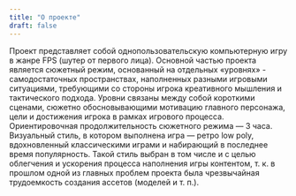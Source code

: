 ```yaml
---
title: "О проекте"
draft: false
---
```


Проект представляет собой однопользовательскую компьютерную игру в жанре FPS (шутер от первого лица). Основной частью проекта является сюжетный режим, основанный на отдельных «уровнях» - самодостаточных пространствах, наполненных разными игровыми ситуациями, требующими со стороны игрока креативного мышления и тактического подхода. Уровни связаны между собой короткими сценами, сюжетно обосновывающими мотивацию главного персонажа, цели и достижения игрока в рамках игрового процесса. Ориентировочная продолжительность сюжетного режима — 3 часа.
	Визуальный стиль, в котором выполнена игра — ретро low poly, вдохновленный классическими играми и набирающий в последнее время популярность. Такой стиль выбран в том числе и с целью облегчения и ускорения процесса наполнения игры контентом, т. к. в прошлом одной из главных проблем проекта была чрезвычайная трудоемкость создания ассетов (моделей и т. п.).
